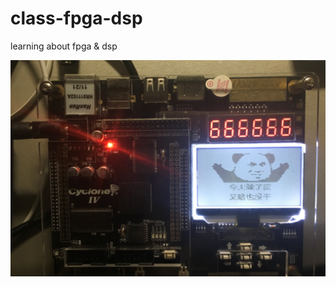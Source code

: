 # class-fpga-dsp
learning about fpga &amp; dsp


![image](https://github.com/FanmingL/class-fpga-dsp/blob/master/picture/PI.png)

